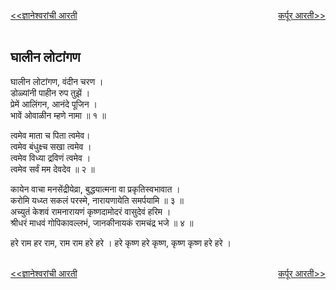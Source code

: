 <a href="/ganapati-aaratyaa/ज्ञानेश्वरांची%20आरती.html" style="float: left;"><<ज्ञानेश्वरांची आरती</a> <a href="/ganapati-aaratyaa/कर्पूर आरती.html" style="float: right;">कर्पूर आरती>></a>  

<br />
<br />

घालीन लोटांगण
------------
घालीन लोटांगण, वंदीन चरण ।  
डोळ्यांनी पाहीन रुप तुझें ।  
प्रेमें आलिंगन, आनंदे पूजिन ।  
भावें ओवाळीन म्हणे नामा ॥ १ ॥  
  
  
त्वमेव माता च पिता त्वमेव।  
त्वमेव बंधुक्ष्च सखा त्वमेव ।  
त्वमेव विध्या द्रविणं त्वमेव ।  
त्वमेव सर्वं मम देवदेव ॥ २ ॥  
  
कायेन वाचा मनसेंद्रीयेव्रा, बुद्धयात्मना वा प्रकृतिस्वभावात ।  
करोमि यध्य्त सकलं परस्मे, नारायणायेति समर्पयामि ॥ ३ ॥  
अच्युतं केशवं रामनारायणं कृष्णदामोदरं वासुदेवं हरिम ।  
श्रीधरं माधवं गोपिकावल्लभं, जानकीनायकं रामचंद्र भजे ॥ ४ ॥  
  
  
हरे राम हर राम, राम राम हरे हरे ।
हरे कृष्ण हरे कृष्ण, कृष्ण कृष्ण हरे हरे ।

<br />
<a href="/ganapati-aaratyaa/ज्ञानेश्वरांची%20आरती.html" style="float: left;"><<ज्ञानेश्वरांची आरती</a> <a href="/ganapati-aaratyaa/कर्पूर आरती.html" style="float: right;">कर्पूर आरती>></a>
